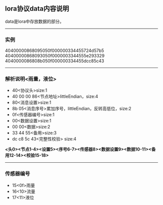 ## lora协议data内容说明

data是lora中存放数据的部分。

---

### 实例
40400000868095050f000000334455724d57b5  
40400000868093050f0000003344555e293329  
4040000086808b050f000000334455dcc85c43   

---

### 解析说明<雨量，液位>
- 40<协议头>size:1  
- 40 00 00 86<节点地址>littleEndian，size:4  
- 80<消息设置>size:1
- 8b 05<消息序号>累加序号，littleEndian，反转高低位，size:2  
- 0f<传感器编号>size:1  
- 00<数据设置>size:1  
- 00 00<数据>size:2  
- 33 44 55<备用>size:3   
- dc c8 5c 43<完整性校验> size:4  

**<头0><节点1-4><设置5><序号6-7><传感器8><数据设置9><数据10-11><备用12-14><校验15-18>**

---

### 传感器编号
- 15<0f>雨量
- 16<10>流量
- 17<11>液位
